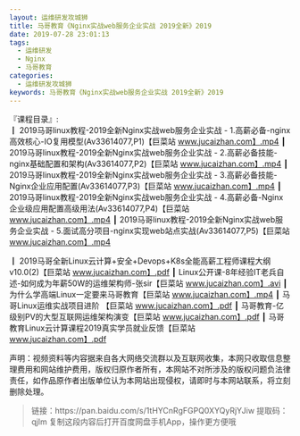 ```yaml
---
layout: 运维研发攻城狮
title: 马哥教育《Nginx实战web服务企业实战 2019全新》2019
date: 2019-07-28 23:01:13
tags:
  - 运维研发
  - Nginx
  - 马哥教育
categories:
  - 运维研发攻城狮
keywords: 马哥教育《Nginx实战web服务企业实战 2019全新》2019
---
```

『课程目录』:  
┃  2019马哥linux教程-2019全新Nginx实战web服务企业实战 - 1.高薪必备-nginx高效核心-IO复用模型(Av33614077,P1)【巨菜站 www.jucaizhan.com】.mp4
┃  2019马哥linux教程-2019全新Nginx实战web服务企业实战 - 2.高薪必备技能-nginx基础配置和架构(Av33614077,P2)【巨菜站 www.jucaizhan.com】.mp4
┃  2019马哥linux教程-2019全新Nginx实战web服务企业实战 - 3.高薪必备技能-Nginx企业应用配置(Av33614077,P3)【巨菜站 www.jucaizhan.com】.mp4
┃  2019马哥linux教程-2019全新Nginx实战web服务企业实战 - 4.高薪必备-Nginx企业级应用配置高级用法(Av33614077,P4)【巨菜站 www.jucaizhan.com】.mp4
┃  2019马哥linux教程-2019全新Nginx实战web服务企业实战 - 5.面试高分项目-nginx实现web站点实战(Av33614077,P5)【巨菜站 www.jucaizhan.com】.mp4
<!-- more --> 
┃  2019马哥全新Linux云计算+安全+Devops+K8s全能高薪工程师课程大纲v10.0(2)【巨菜站 www.jucaizhan.com】.pdf
┃  Linux公开课-8年经验IT老兵自述-如何成为年薪50W的运维架构师-张sir【巨菜站 www.jucaizhan.com】.avi
┃  为什么学高端Linux一定要来马哥教育【巨菜站 www.jucaizhan.com】.mp4
┃  马哥Linux运维实战项目进阶 【巨菜站 www.jucaizhan.com】.pdf
┃  马哥教育-亿级别PV的大型互联网运维架构演变【巨菜站 www.jucaizhan.com】.pdf
┃  马哥教育Linux云计算课程2019真实学员就业反馈【巨菜站 www.jucaizhan.com】.pdf

<div class="post-copyright">
    <div class="post-copyright__author">
      <span class="post-copyright-meta">声明：视频资料等内容据来自各大网络交流群以及互联网收集，本网只收取信息整理费用和网站维护费用，版权归原作者所有，本网站不对所涉及的版权问题负法律责任，如作品原作者出版单位认为本网站出现侵权，请即时与本网站联系，将立刻删除处理。 </span>
    </div>
</div>

<blockquote class="blockquote-center">
链接：https://pan.baidu.com/s/1tHYCnRgFGPQ0XYQyRjYJiw 
提取码：qjlm 
复制这段内容后打开百度网盘手机App，操作更方便哦
</blockquote>

